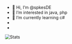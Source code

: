 - 👋 Hi, I’m @spkesDE
- 👀 I’m interested in java, php
- 🌱 I’m currently learning c#
- 
- 
![Stats](https://github-readme-stats.vercel.app/api?username=spkesDE&count_private=true&show_icons=true&theme=dracula)
